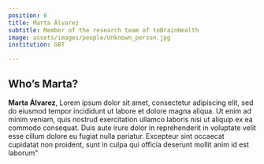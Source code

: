 ```yaml
---
position: 6
title: Marta Álvarez
subtitle: Member of the research team of toBrainHealth
image: assets/images/people/Unknown_person.jpg
institution: GBT

---
```


## Who’s Marta?

**Marta Álvarez**, Lorem ipsum dolor sit amet, consectetur adipiscing elit, sed do eiusmod tempor incididunt ut labore et dolore magna aliqua. Ut enim ad minim veniam, quis nostrud exercitation ullamco laboris nisi ut aliquip ex ea commodo consequat. Duis aute irure dolor in reprehenderit in voluptate velit esse cillum dolore eu fugiat nulla pariatur. Excepteur sint occaecat cupidatat non proident, sunt in culpa qui officia deserunt mollit anim id est laborum"